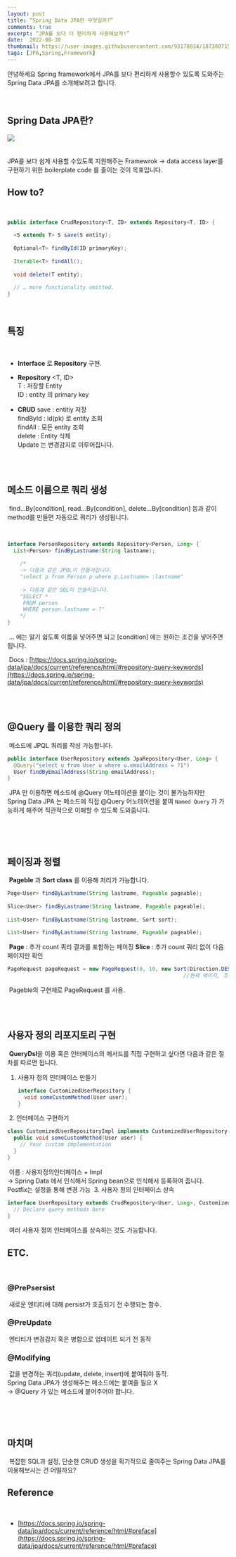 ```yaml
---
layout: post
title: “Spring Data JPA란 무엇일까?”
comments: true
excerpt: “JPA를 보다 더 편리하게 사용해보자!”
date:  2022-08-30
thumbnail: https://user-images.githubusercontent.com/93178834/187380715-6ba7434a-367f-406f-b322-6266a4ad7853.png
tags: [JPA,Spring,Framework]
---
```


안녕하세요 Spring framework에서 JPA를 보다 편리하게 사용할수 있도록 도와주는 Spring Data JPA를 소개해보려고 합니다.

<br/>

## Spring Data JPA란?
​
<img src="https://user-images.githubusercontent.com/93178834/187380715-6ba7434a-367f-406f-b322-6266a4ad7853.png">

<br/>
​
JPA를 보다 쉽게 사용할 수있도록 지원해주는 Framewrok  
→ data access layer를 구현하기 위한 boilerplate code 를 줄이는 것이 목표입니다.
​
<br/>


## How to?
​
```java
public interface CrudRepository<T, ID> extends Repository<T, ID> {
​
  <S extends T> S save(S entity);
​
  Optional<T> findById(ID primaryKey);
​
  Iterable<T> findAll();
​
  void delete(T entity);
​
  // … more functionality omitted.
}
```

<br/>

## 특징
​
- **Interface** 로 **Repository** 구현.

- **Repository** <T, ID>  
  T : 저장할 Entity  
  ID : entity 의 primary key

- **CRUD**
  save : entitiy 저장  
  findById : id(pk) 로 entity 조회  
  findAll : 모든 entity 조회  
  delete : Entity 삭제  
  Update 는 변경감지로 이루어집니다.

<br/>
​

## 메소드 이름으로 쿼리 생성
​
find…By[condition], read…By[condition], delete…By[condition] 등과 같이 method를 만들면 자동으로 쿼리가 생성됩니다.

​
```java
interface PersonRepository extends Repository<Person, Long> {
  List<Person> findByLastname(String lastname);
​
	/*
	-> 다음과 같은 JPQL이 만들어집니다.
	"select p from Person p where p.Lastname= :lastname"
    
	-> 다음과 같은 SQL이 만들어집니다.
	"SELECT *
	 FROM person
	 WHERE person.lastname = ?"
	*/
}
```
​
… 에는 알기 쉽도록 이름을 넣어주면 되고 [condition] 에는 원하는 조건을 넣어주면 됩니다.

​
Docs : [https://docs.spring.io/spring-data/jpa/docs/current/reference/html/#repository-query-keywords](https://docs.spring.io/spring-data/jpa/docs/current/reference/html/#repository-query-keywords)

<br/>
​

## @Query 를 이용한 쿼리 정의
​
메소드에 JPQL 쿼리를 작성 가능합니다.
​
```java
public interface UserRepository extends JpaRepository<User, Long> {
  @Query("select u from User u where u.emailAddress = ?1")
  User findByEmailAddress(String emailAddress);
}
```
​
JPA 만 이용하면 메소드에 @Query 어노테이션을 붙이는 것이 불가능하지만  
Spring Data JPA 는 메소드에 직접 @Query 어노테이션을 붙여 `Named Query` 가 가능하게 해주어 직관적으로 이해할 수 있도록 도와줍니다.

<br/>

​
## 페이징과 정렬
​
**Pageble** 과 **Sort class** 를 이용해 처리가 가능합니다.
​
```java
Page<User> findByLastname(String lastname, Pageable pageable);
​
Slice<User> findByLastname(String lastname, Pageable pageable);
​
List<User> findByLastname(String lastname, Sort sort);
​
List<User> findByLastname(String lastname, Pageable pageable);
```
​
**Page** : 추가 count 쿼리 결과를 포함하는 페이징
​
**Slice** : 추가 count 쿼리 없이 다음 페이지만 확인
​
```java
PageRequest pageRequest = new PageRequest(0, 10, new Sort(Direction.DESC, "name"));
														//현재 페이지, 조회 데이터 수, 정렬 정보
```
​
Pageble의 구현체로 PageRequest 를 사용.

<br/>
​

## 사용자 정의 리포지토리 구현
​
**QueryDsl**을 이용 혹은 인터페이스의 메서드를 직접 구현하고 싶다면 다음과 같은 절차를 따르면 됩니다.
​
1. 사용자 정의 인터페이스 만들기
​
   ```java
   interface CustomizedUserRepository {
     void someCustomMethod(User user);
   }
   ```
​
2. 인터페이스 구현하기
​
   ```java
   class CustomizedUserRepositoryImpl implements CustomizedUserRepository {
     public void someCustomMethod(User user) {
       // Your custom implementation
     }
   }
   ```
​
   이름 : 사용자정의인터페이스 + Impl  
   → Spring Data 에서 인식해서 Spring bean으로 인식해서 등록하여 줍니다.  
   Postfix는 설정을 통해 변경 가능
​
3. 사용자 정의 인터페이스 상속
​
   ```java
   interface UserRepository extends CrudRepository<User, Long>, CustomizedUserRepository {
     // Declare query methods here
   }
   ```
​
   여러 사용자 정의 인터페이스를 상속하는 것도 가능합니다.
​

## ETC.
​
### @PrePsersist
​
새로운 엔티티에 대해 persist가 호출되기 전 수행되는 함수.
​
### @PreUpdate
​
엔티티가 변경감지 혹은 병합으로 업데이트 되기 전 동작
​
### @Modifying
​
값을 변경하는 쿼리(update, delete, insert)에 붙여줘야 동작.  
Spring Data JPA가 생성해주는 메소드에는 붙여줄 필요 X  
→ @Query 가 있는 메소드에 붙어주어야 합니다.

<br/>

​
## 마치며
​
복잡한 SQL과 설정, 단순한 CRUD 생성을 획기적으로 줄여주는 Spring Data JPA를 이용해보시는 건 어떨까요?
​
<br/>


## Reference
​
- [https://docs.spring.io/spring-data/jpa/docs/current/reference/html/#preface](https://docs.spring.io/spring-data/jpa/docs/current/reference/html/#preface)